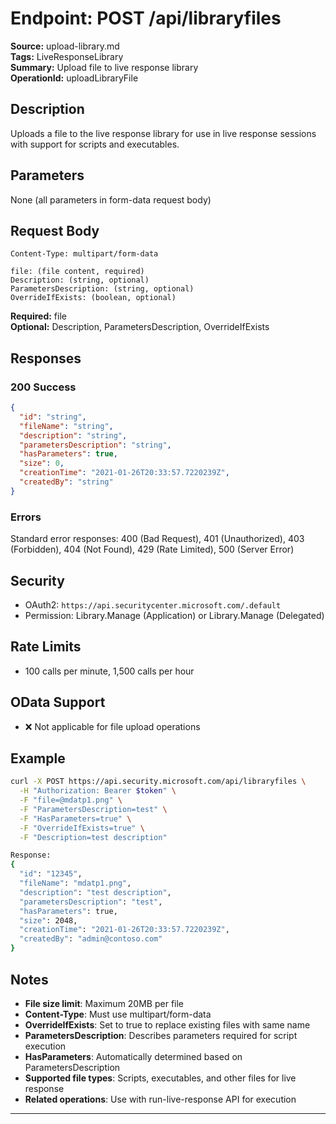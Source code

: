 # Endpoint: POST /api/libraryfiles

**Source:** upload-library.md  
**Tags:** LiveResponseLibrary  
**Summary:** Upload file to live response library  
**OperationId:** uploadLibraryFile

## Description
Uploads a file to the live response library for use in live response sessions with support for scripts and executables.

## Parameters
None (all parameters in form-data request body)

## Request Body
```
Content-Type: multipart/form-data

file: (file content, required)
Description: (string, optional)
ParametersDescription: (string, optional)
OverrideIfExists: (boolean, optional)
```
**Required:** file  
**Optional:** Description, ParametersDescription, OverrideIfExists

## Responses
### 200 Success
```json
{
  "id": "string",
  "fileName": "string",
  "description": "string",
  "parametersDescription": "string",
  "hasParameters": true,
  "size": 0,
  "creationTime": "2021-01-26T20:33:57.7220239Z",
  "createdBy": "string"
}
```

### Errors
Standard error responses: 400 (Bad Request), 401 (Unauthorized), 403 (Forbidden), 404 (Not Found), 429 (Rate Limited), 500 (Server Error)

## Security
- OAuth2: `https://api.securitycenter.microsoft.com/.default`
- Permission: Library.Manage (Application) or Library.Manage (Delegated)

## Rate Limits
- 100 calls per minute, 1,500 calls per hour

## OData Support
- ❌ Not applicable for file upload operations

## Example
```bash
curl -X POST https://api.security.microsoft.com/api/libraryfiles \
  -H "Authorization: Bearer $token" \
  -F "file=@mdatp1.png" \
  -F "ParametersDescription=test" \
  -F "HasParameters=true" \
  -F "OverrideIfExists=true" \
  -F "Description=test description"

Response:
{
  "id": "12345",
  "fileName": "mdatp1.png",
  "description": "test description",
  "parametersDescription": "test",
  "hasParameters": true,
  "size": 2048,
  "creationTime": "2021-01-26T20:33:57.7220239Z",
  "createdBy": "admin@contoso.com"
}
```

## Notes
- **File size limit**: Maximum 20MB per file
- **Content-Type**: Must use multipart/form-data
- **OverrideIfExists**: Set to true to replace existing files with same name
- **ParametersDescription**: Describes parameters required for script execution
- **HasParameters**: Automatically determined based on ParametersDescription
- **Supported file types**: Scripts, executables, and other files for live response
- **Related operations**: Use with run-live-response API for execution

---
